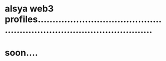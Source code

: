 # alsya web3 profiles............................................................................................
# soon....
